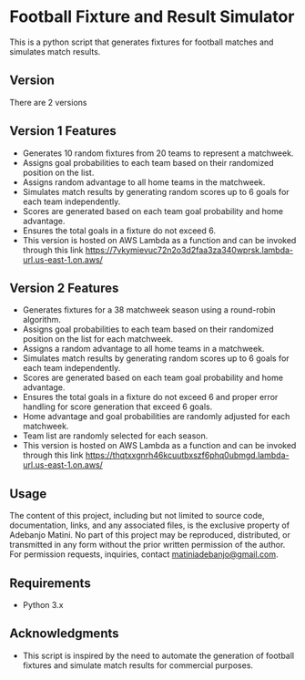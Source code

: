 # Football Fixture and Result Simulator

This is a python script that generates fixtures for football matches and simulates match results.

## Version
There are 2 versions 

## Version 1 Features

- Generates 10 random fixtures from 20 teams to represent a matchweek.
- Assigns goal probabilities to each team based on their randomized position on the list.
- Assigns random advantage to all home teams in the matchweek.
- Simulates match results by generating random scores up to 6 goals for each team independently.
- Scores are generated based on each team goal probability and home advantage.
- Ensures the total goals in a fixture do not exceed 6.
- This version is hosted on AWS Lambda as a function and can be invoked through this link https://7vkymievuc72n2o3d2faa3za340wprsk.lambda-url.us-east-1.on.aws/
## Version 2 Features

- Generates fixtures for a 38 matchweek season using a round-robin algorithm.
- Assigns goal probabilities to each team based on their randomized position on the list for each matchweek.
- Assigns a random advantage to all home teams in a matchweek.
- Simulates match results by generating random scores up to 6 goals for each team independently.
- Scores are generated based on each team goal probability and home advantage.
- Ensures the total goals in a fixture do not exceed 6 and proper error handling for score generation that exceed 6 goals.
- Home advantage and goal probabilities are randomly adjusted for each matchweek.
- Team list are randomly selected for each season.
- This version is hosted on AWS Lambda as a function and can be invoked through this link https://thqtxxgnrh46kcuutbxszf6phq0ubmgd.lambda-url.us-east-1.on.aws/
## Usage

The content of this project, including but not limited to source code, documentation, links, and any associated files, is the exclusive property of Adebanjo Matini. No part of this project may be reproduced, distributed, or transmitted in any form without the prior written permission of the author. For permission requests, inquiries, contact matiniadebanjo@gmail.com.

## Requirements

- Python 3.x

## Acknowledgments

- This script is inspired by the need to automate the generation of football fixtures and simulate match results for commercial purposes.
